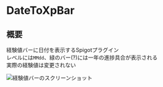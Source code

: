 # DateToXpBar

## 概要

経験値バーに日付を表示するSpigotプラグイン  
レベルには`MMdd`、緑のバー(?)には一年の進捗具合が表示される  
実際の経験値は変更されない  

![経験値バーのスクリーンショット](https://github.com/user-attachments/assets/8bd56bde-861a-4576-a29e-662ac6ce701b)
